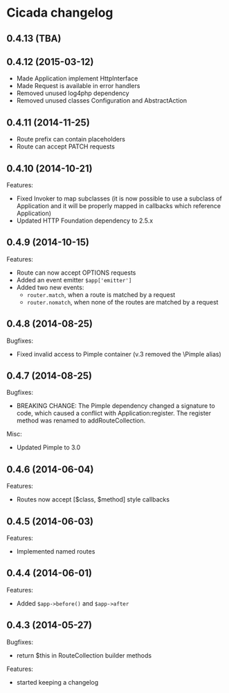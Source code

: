 Cicada changelog
================

0.4.13 (TBA)
------------

0.4.12 (2015-03-12)
-------------------

* Made Application implement HttpInterface
* Made Request is available in error handlers
* Removed unused log4php dependency
* Removed unused classes Configuration and AbstractAction

0.4.11 (2014-11-25)
-------------------

* Route prefix can contain placeholders
* Route can accept PATCH requests

0.4.10 (2014-10-21)
-------------------

Features:

* Fixed Invoker to map subclasses (it is now possible to use a subclass of
  Application and it will be properly mapped in callbacks which reference
  Application)
* Updated HTTP Foundation dependency to 2.5.x

0.4.9 (2014-10-15)
------------------

Features:

* Route can now accept OPTIONS requests
* Added an event emitter `$app['emitter']`
* Added two new events:
    * `router.match`, when a route is matched by a request
    * `router.nomatch`, when none of the routes are matched by a request

0.4.8 (2014-08-25)
------------------

Bugfixes:

* Fixed invalid access to Pimple container (v.3 removed the \Pimple alias)

0.4.7 (2014-08-25)
------------------

Bugfixes:

* BREAKING CHANGE: The Pimple dependency changed a signature to code, which caused a conflict with
  Application:register. The register method was renamed to addRouteCollection.

Misc:

* Updated Pimple to 3.0

0.4.6 (2014-06-04)
------------------

Features:

* Routes now accept [$class, $method] style callbacks

0.4.5 (2014-06-03)
------------------

Features:

* Implemented named routes

0.4.4 (2014-06-01)
------------------

Features:

* Added `$app->before()` and `$app->after`

0.4.3 (2014-05-27)
------------------

Bugfixes:

* return $this in RouteCollection builder methods

Features:

* started keeping a changelog

